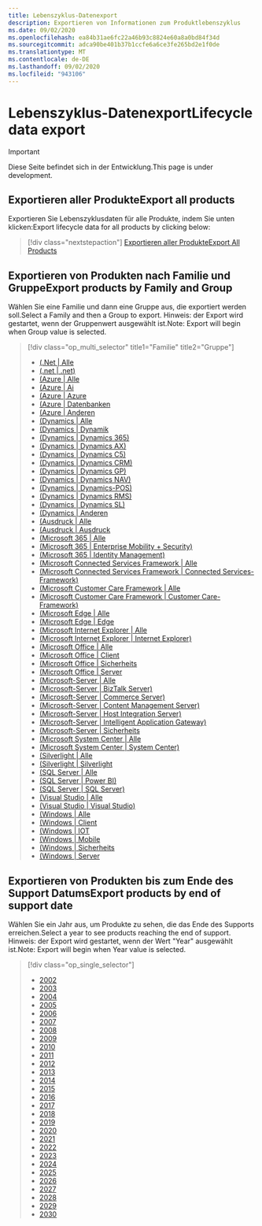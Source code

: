 ```yaml
---
title: Lebenszyklus-Datenexport
description: Exportieren von Informationen zum Produktlebenszyklus
ms.date: 09/02/2020
ms.openlocfilehash: ea84b31ae6fc22a46b93c8824e60a8a0bd84f34d
ms.sourcegitcommit: adca90be401b37b1ccfe6a6ce3fe265bd2e1f0de
ms.translationtype: MT
ms.contentlocale: de-DE
ms.lasthandoff: 09/02/2020
ms.locfileid: "943106"
---
```

# <a name="lifecycle-data-export"></a><span data-ttu-id="3849a-103">Lebenszyklus-Datenexport</span><span class="sxs-lookup"><span data-stu-id="3849a-103">Lifecycle data export</span></span>

> [!IMPORTANT]
> <span data-ttu-id="3849a-104">Diese Seite befindet sich in der Entwicklung.</span><span class="sxs-lookup"><span data-stu-id="3849a-104">This page is under development.</span></span>

## <a name="export-all-products"></a><span data-ttu-id="3849a-105">Exportieren aller Produkte</span><span class="sxs-lookup"><span data-stu-id="3849a-105">Export all products</span></span>
<span data-ttu-id="3849a-106">Exportieren Sie Lebenszyklusdaten für alle Produkte, indem Sie unten klicken:</span><span class="sxs-lookup"><span data-stu-id="3849a-106">Export lifecycle data for all products by clicking below:</span></span>

> [!div class="nextstepaction"]
> [<span data-ttu-id="3849a-107">Exportieren aller Produkte</span><span class="sxs-lookup"><span data-stu-id="3849a-107">Export All Products</span></span>](https://app-omaha-dev.azurewebsites.net/api/PublishedListings/Export)

## <a name="export-products-by-family-and-group"></a><span data-ttu-id="3849a-108">Exportieren von Produkten nach Familie und Gruppe</span><span class="sxs-lookup"><span data-stu-id="3849a-108">Export products by Family and Group</span></span>
<span data-ttu-id="3849a-109">Wählen Sie eine Familie und dann eine Gruppe aus, die exportiert werden soll.</span><span class="sxs-lookup"><span data-stu-id="3849a-109">Select a Family and then a Group to export.</span></span> <span data-ttu-id="3849a-110">Hinweis: der Export wird gestartet, wenn der Gruppenwert ausgewählt ist.</span><span class="sxs-lookup"><span data-stu-id="3849a-110">Note: Export will begin when Group value is selected.</span></span> 

> [!div class="op_multi_selector" title1="Familie" title2="Gruppe"]
> - [(.Net | Alle](https://app-omaha-dev.azurewebsites.net/api/PublishedListings/Export?$filter=parent%20ne%20null%20and%20parent/parent%20ne%20null%20and%20parent/parent/parent%20ne%20null%20and%20parent/parent/parent/name%20eq%20'.NET')
> - [(.net | .net)](https://app-omaha-dev.azurewebsites.net/api/PublishedListings/Export?$filter=parent%20ne%20null%20and%20parent/parent%20ne%20null%20and%20parent/parent/parent%20ne%20null%20and%20parent/parent/parent/name%20eq%20'.NET'%20and%20parent/parent/name%20eq%20'.NET')
> - [(Azure | Alle](https://app-omaha-dev.azurewebsites.net/api/PublishedListings/Export?$filter=parent%20ne%20null%20and%20parent/parent%20ne%20null%20and%20parent/parent/parent%20ne%20null%20and%20parent/parent/parent/name%20eq%20'Azure')
> - [(Azure | Ai](https://app-omaha-dev.azurewebsites.net/api/PublishedListings/Export?$filter=parent%20ne%20null%20and%20parent/parent%20ne%20null%20and%20parent/parent/parent%20ne%20null%20and%20parent/parent/parent/name%20eq%20'Azure'%20and%20parent/parent/name%20eq%20'AI')
> - [(Azure | Azure](https://app-omaha-dev.azurewebsites.net/api/PublishedListings/Export?$filter=parent%20ne%20null%20and%20parent/parent%20ne%20null%20and%20parent/parent/parent%20ne%20null%20and%20parent/parent/parent/name%20eq%20'Azure'%20and%20parent/parent/name%20eq%20'Azure')
> - [(Azure | Datenbanken](https://app-omaha-dev.azurewebsites.net/api/PublishedListings/Export?$filter=parent%20ne%20null%20and%20parent/parent%20ne%20null%20and%20parent/parent/parent%20ne%20null%20and%20parent/parent/parent/name%20eq%20'Azure'%20and%20parent/parent/name%20eq%20'Databases')
> - [(Azure | Anderen](https://app-omaha-dev.azurewebsites.net/api/PublishedListings/Export?$filter=parent%20ne%20null%20and%20parent/parent%20ne%20null%20and%20parent/parent/parent%20ne%20null%20and%20parent/parent/parent/name%20eq%20'Azure'%20and%20parent/parent/name%20eq%20'Other')
> - [(Dynamics | Alle](https://app-omaha-dev.azurewebsites.net/api/PublishedListings/Export?$filter=parent%20ne%20null%20and%20parent/parent%20ne%20null%20and%20parent/parent/parent%20ne%20null%20and%20parent/parent/parent/name%20eq%20'Dynamics')
> - [(Dynamics | Dynamik](https://app-omaha-dev.azurewebsites.net/api/PublishedListings/Export?$filter=parent%20ne%20null%20and%20parent/parent%20ne%20null%20and%20parent/parent/parent%20ne%20null%20and%20parent/parent/parent/name%20eq%20'Dynamics'%20and%20parent/parent/name%20eq%20'Dynamics')
> - [(Dynamics | Dynamics 365)](https://app-omaha-dev.azurewebsites.net/api/PublishedListings/Export?$filter=parent%20ne%20null%20and%20parent/parent%20ne%20null%20and%20parent/parent/parent%20ne%20null%20and%20parent/parent/parent/name%20eq%20'Dynamics'%20and%20parent/parent/name%20eq%20'Dynamics%20365')
> - [(Dynamics | Dynamics AX)](https://app-omaha-dev.azurewebsites.net/api/PublishedListings/Export?$filter=parent%20ne%20null%20and%20parent/parent%20ne%20null%20and%20parent/parent/parent%20ne%20null%20and%20parent/parent/parent/name%20eq%20'Dynamics'%20and%20parent/parent/name%20eq%20'Dynamics%20AX')
> - [(Dynamics | Dynamics C5)](https://app-omaha-dev.azurewebsites.net/api/PublishedListings/Export?$filter=parent%20ne%20null%20and%20parent/parent%20ne%20null%20and%20parent/parent/parent%20ne%20null%20and%20parent/parent/parent/name%20eq%20'Dynamics'%20and%20parent/parent/name%20eq%20'Dynamics%20C5')
> - [(Dynamics | Dynamics CRM)](https://app-omaha-dev.azurewebsites.net/api/PublishedListings/Export?$filter=parent%20ne%20null%20and%20parent/parent%20ne%20null%20and%20parent/parent/parent%20ne%20null%20and%20parent/parent/parent/name%20eq%20'Dynamics'%20and%20parent/parent/name%20eq%20'Dynamics%20CRM')
> - [(Dynamics | Dynamics GP)](https://app-omaha-dev.azurewebsites.net/api/PublishedListings/Export?$filter=parent%20ne%20null%20and%20parent/parent%20ne%20null%20and%20parent/parent/parent%20ne%20null%20and%20parent/parent/parent/name%20eq%20'Dynamics'%20and%20parent/parent/name%20eq%20'Dynamics%20GP')
> - [(Dynamics | Dynamics NAV)](https://app-omaha-dev.azurewebsites.net/api/PublishedListings/Export?$filter=parent%20ne%20null%20and%20parent/parent%20ne%20null%20and%20parent/parent/parent%20ne%20null%20and%20parent/parent/parent/name%20eq%20'Dynamics'%20and%20parent/parent/name%20eq%20'Dynamics%20NAV')
> - [(Dynamics | Dynamics-POS)](https://app-omaha-dev.azurewebsites.net/api/PublishedListings/Export?$filter=parent%20ne%20null%20and%20parent/parent%20ne%20null%20and%20parent/parent/parent%20ne%20null%20and%20parent/parent/parent/name%20eq%20'Dynamics'%20and%20parent/parent/name%20eq%20'Dynamics%20POS')
> - [(Dynamics | Dynamics RMS)](https://app-omaha-dev.azurewebsites.net/api/PublishedListings/Export?$filter=parent%20ne%20null%20and%20parent/parent%20ne%20null%20and%20parent/parent/parent%20ne%20null%20and%20parent/parent/parent/name%20eq%20'Dynamics'%20and%20parent/parent/name%20eq%20'Dynamics%20RMS')
> - [(Dynamics | Dynamics SL)](https://app-omaha-dev.azurewebsites.net/api/PublishedListings/Export?$filter=parent%20ne%20null%20and%20parent/parent%20ne%20null%20and%20parent/parent/parent%20ne%20null%20and%20parent/parent/parent/name%20eq%20'Dynamics'%20and%20parent/parent/name%20eq%20'Dynamics%20SL')
> - [(Dynamics | Anderen](https://app-omaha-dev.azurewebsites.net/api/PublishedListings/Export?$filter=parent%20ne%20null%20and%20parent/parent%20ne%20null%20and%20parent/parent/parent%20ne%20null%20and%20parent/parent/parent/name%20eq%20'Dynamics'%20and%20parent/parent/name%20eq%20'Other')
> - [(Ausdruck | Alle](https://app-omaha-dev.azurewebsites.net/api/PublishedListings/Export?$filter=parent%20ne%20null%20and%20parent/parent%20ne%20null%20and%20parent/parent/parent%20ne%20null%20and%20parent/parent/parent/name%20eq%20'Expression')
> - [(Ausdruck | Ausdruck](https://app-omaha-dev.azurewebsites.net/api/PublishedListings/Export?$filter=parent%20ne%20null%20and%20parent/parent%20ne%20null%20and%20parent/parent/parent%20ne%20null%20and%20parent/parent/parent/name%20eq%20'Expression'%20and%20parent/parent/name%20eq%20'Expression')
> - [(Microsoft 365 | Alle](https://app-omaha-dev.azurewebsites.net/api/PublishedListings/Export?$filter=parent%20ne%20null%20and%20parent/parent%20ne%20null%20and%20parent/parent/parent%20ne%20null%20and%20parent/parent/parent/name%20eq%20'Microsoft%20365')
> - [(Microsoft 365 | Enterprise Mobility + Security)](https://app-omaha-dev.azurewebsites.net/api/PublishedListings/Export?$filter=parent%20ne%20null%20and%20parent/parent%20ne%20null%20and%20parent/parent/parent%20ne%20null%20and%20parent/parent/parent/name%20eq%20'Microsoft%20365'%20and%20parent/parent/name%20eq%20'Enterprise%20Mobility%20%2B%20Security')
> - [(Microsoft 365 | Identity Management)](https://app-omaha-dev.azurewebsites.net/api/PublishedListings/Export?$filter=parent%20ne%20null%20and%20parent/parent%20ne%20null%20and%20parent/parent/parent%20ne%20null%20and%20parent/parent/parent/name%20eq%20'Microsoft%20365'%20and%20parent/parent/name%20eq%20'Identity%20Management')
> - [(Microsoft Connected Services Framework | Alle](https://app-omaha-dev.azurewebsites.net/api/PublishedListings/Export?$filter=parent%20ne%20null%20and%20parent/parent%20ne%20null%20and%20parent/parent/parent%20ne%20null%20and%20parent/parent/parent/name%20eq%20'Microsoft%20Connected%20Services%20Framework')
> - [(Microsoft Connected Services Framework | Connected Services-Framework)](https://app-omaha-dev.azurewebsites.net/api/PublishedListings/Export?$filter=parent%20ne%20null%20and%20parent/parent%20ne%20null%20and%20parent/parent/parent%20ne%20null%20and%20parent/parent/parent/name%20eq%20'Microsoft%20Connected%20Services%20Framework'%20and%20parent/parent/name%20eq%20'Connected%20Services%20Framework')
> - [(Microsoft Customer Care Framework | Alle](https://app-omaha-dev.azurewebsites.net/api/PublishedListings/Export?$filter=parent%20ne%20null%20and%20parent/parent%20ne%20null%20and%20parent/parent/parent%20ne%20null%20and%20parent/parent/parent/name%20eq%20'Microsoft%20Customer%20Care%20Framework')
> - [(Microsoft Customer Care Framework | Customer Care-Framework)](https://app-omaha-dev.azurewebsites.net/api/PublishedListings/Export?$filter=parent%20ne%20null%20and%20parent/parent%20ne%20null%20and%20parent/parent/parent%20ne%20null%20and%20parent/parent/parent/name%20eq%20'Microsoft%20Customer%20Care%20Framework'%20and%20parent/parent/name%20eq%20'Customer%20Care%20Framework')
> - [(Microsoft Edge | Alle](https://app-omaha-dev.azurewebsites.net/api/PublishedListings/Export?$filter=parent%20ne%20null%20and%20parent/parent%20ne%20null%20and%20parent/parent/parent%20ne%20null%20and%20parent/parent/parent/name%20eq%20'Microsoft%20Edge')
> - [(Microsoft Edge | Edge](https://app-omaha-dev.azurewebsites.net/api/PublishedListings/Export?$filter=parent%20ne%20null%20and%20parent/parent%20ne%20null%20and%20parent/parent/parent%20ne%20null%20and%20parent/parent/parent/name%20eq%20'Microsoft%20Edge'%20and%20parent/parent/name%20eq%20'Edge')
> - [(Microsoft Internet Explorer | Alle](https://app-omaha-dev.azurewebsites.net/api/PublishedListings/Export?$filter=parent%20ne%20null%20and%20parent/parent%20ne%20null%20and%20parent/parent/parent%20ne%20null%20and%20parent/parent/parent/name%20eq%20'Microsoft%20Internet%20Explorer')
> - [(Microsoft Internet Explorer | Internet Explorer)](https://app-omaha-dev.azurewebsites.net/api/PublishedListings/Export?$filter=parent%20ne%20null%20and%20parent/parent%20ne%20null%20and%20parent/parent/parent%20ne%20null%20and%20parent/parent/parent/name%20eq%20'Microsoft%20Internet%20Explorer'%20and%20parent/parent/name%20eq%20'Internet%20Explorer')
> - [(Microsoft Office | Alle](https://app-omaha-dev.azurewebsites.net/api/PublishedListings/Export?$filter=parent%20ne%20null%20and%20parent/parent%20ne%20null%20and%20parent/parent/parent%20ne%20null%20and%20parent/parent/parent/name%20eq%20'Microsoft%20Office')
> - [(Microsoft Office | Client](https://app-omaha-dev.azurewebsites.net/api/PublishedListings/Export?$filter=parent%20ne%20null%20and%20parent/parent%20ne%20null%20and%20parent/parent/parent%20ne%20null%20and%20parent/parent/parent/name%20eq%20'Microsoft%20Office'%20and%20parent/parent/name%20eq%20'Client')
> - [(Microsoft Office | Sicherheits](https://app-omaha-dev.azurewebsites.net/api/PublishedListings/Export?$filter=parent%20ne%20null%20and%20parent/parent%20ne%20null%20and%20parent/parent/parent%20ne%20null%20and%20parent/parent/parent/name%20eq%20'Microsoft%20Office'%20and%20parent/parent/name%20eq%20'Security')
> - [(Microsoft Office | Server](https://app-omaha-dev.azurewebsites.net/api/PublishedListings/Export?$filter=parent%20ne%20null%20and%20parent/parent%20ne%20null%20and%20parent/parent/parent%20ne%20null%20and%20parent/parent/parent/name%20eq%20'Microsoft%20Office'%20and%20parent/parent/name%20eq%20'Server')
> - [(Microsoft-Server | Alle](https://app-omaha-dev.azurewebsites.net/api/PublishedListings/Export?$filter=parent%20ne%20null%20and%20parent/parent%20ne%20null%20and%20parent/parent/parent%20ne%20null%20and%20parent/parent/parent/name%20eq%20'Microsoft%20Servers')
> - [(Microsoft-Server | BizTalk Server)](https://app-omaha-dev.azurewebsites.net/api/PublishedListings/Export?$filter=parent%20ne%20null%20and%20parent/parent%20ne%20null%20and%20parent/parent/parent%20ne%20null%20and%20parent/parent/parent/name%20eq%20'Microsoft%20Servers'%20and%20parent/parent/name%20eq%20'BizTalk%20Server')
> - [(Microsoft-Server | Commerce Server)](https://app-omaha-dev.azurewebsites.net/api/PublishedListings/Export?$filter=parent%20ne%20null%20and%20parent/parent%20ne%20null%20and%20parent/parent/parent%20ne%20null%20and%20parent/parent/parent/name%20eq%20'Microsoft%20Servers'%20and%20parent/parent/name%20eq%20'Commerce%20Server')
> - [(Microsoft-Server | Content Management Server)](https://app-omaha-dev.azurewebsites.net/api/PublishedListings/Export?$filter=parent%20ne%20null%20and%20parent/parent%20ne%20null%20and%20parent/parent/parent%20ne%20null%20and%20parent/parent/parent/name%20eq%20'Microsoft%20Servers'%20and%20parent/parent/name%20eq%20'Content%20Management%20Server')
> - [(Microsoft-Server | Host Integration Server)](https://app-omaha-dev.azurewebsites.net/api/PublishedListings/Export?$filter=parent%20ne%20null%20and%20parent/parent%20ne%20null%20and%20parent/parent/parent%20ne%20null%20and%20parent/parent/parent/name%20eq%20'Microsoft%20Servers'%20and%20parent/parent/name%20eq%20'Host%20Integration%20Server')
> - [(Microsoft-Server | Intelligent Application Gateway)](https://app-omaha-dev.azurewebsites.net/api/PublishedListings/Export?$filter=parent%20ne%20null%20and%20parent/parent%20ne%20null%20and%20parent/parent/parent%20ne%20null%20and%20parent/parent/parent/name%20eq%20'Microsoft%20Servers'%20and%20parent/parent/name%20eq%20'Intelligent%20Application%20Gateway')
> - [(Microsoft-Server | Sicherheits](https://app-omaha-dev.azurewebsites.net/api/PublishedListings/Export?$filter=parent%20ne%20null%20and%20parent/parent%20ne%20null%20and%20parent/parent/parent%20ne%20null%20and%20parent/parent/parent/name%20eq%20'Microsoft%20Servers'%20and%20parent/parent/name%20eq%20'Security')
> - [(Microsoft System Center | Alle](https://app-omaha-dev.azurewebsites.net/api/PublishedListings/Export?$filter=parent%20ne%20null%20and%20parent/parent%20ne%20null%20and%20parent/parent/parent%20ne%20null%20and%20parent/parent/parent/name%20eq%20'Microsoft%20System%20Center')
> - [(Microsoft System Center | System Center)](https://app-omaha-dev.azurewebsites.net/api/PublishedListings/Export?$filter=parent%20ne%20null%20and%20parent/parent%20ne%20null%20and%20parent/parent/parent%20ne%20null%20and%20parent/parent/parent/name%20eq%20'Microsoft%20System%20Center'%20and%20parent/parent/name%20eq%20'System%20Center')
> - [(Silverlight | Alle](https://app-omaha-dev.azurewebsites.net/api/PublishedListings/Export?$filter=parent%20ne%20null%20and%20parent/parent%20ne%20null%20and%20parent/parent/parent%20ne%20null%20and%20parent/parent/parent/name%20eq%20'Silverlight')
> - [(Silverlight | Silverlight](https://app-omaha-dev.azurewebsites.net/api/PublishedListings/Export?$filter=parent%20ne%20null%20and%20parent/parent%20ne%20null%20and%20parent/parent/parent%20ne%20null%20and%20parent/parent/parent/name%20eq%20'Silverlight'%20and%20parent/parent/name%20eq%20'Silverlight')
> - [(SQL Server | Alle](https://app-omaha-dev.azurewebsites.net/api/PublishedListings/Export?$filter=parent%20ne%20null%20and%20parent/parent%20ne%20null%20and%20parent/parent/parent%20ne%20null%20and%20parent/parent/parent/name%20eq%20'SQL%20Server')
> - [(SQL Server | Power BI)](https://app-omaha-dev.azurewebsites.net/api/PublishedListings/Export?$filter=parent%20ne%20null%20and%20parent/parent%20ne%20null%20and%20parent/parent/parent%20ne%20null%20and%20parent/parent/parent/name%20eq%20'SQL%20Server'%20and%20parent/parent/name%20eq%20'Power%20BI')
> - [(SQL Server | SQL Server)](https://app-omaha-dev.azurewebsites.net/api/PublishedListings/Export?$filter=parent%20ne%20null%20and%20parent/parent%20ne%20null%20and%20parent/parent/parent%20ne%20null%20and%20parent/parent/parent/name%20eq%20'SQL%20Server'%20and%20parent/parent/name%20eq%20'SQL%20Server')
> - [(Visual Studio | Alle](https://app-omaha-dev.azurewebsites.net/api/PublishedListings/Export?$filter=parent%20ne%20null%20and%20parent/parent%20ne%20null%20and%20parent/parent/parent%20ne%20null%20and%20parent/parent/parent/name%20eq%20'Visual%20Studio')
> - [(Visual Studio | Visual Studio)](https://app-omaha-dev.azurewebsites.net/api/PublishedListings/Export?$filter=parent%20ne%20null%20and%20parent/parent%20ne%20null%20and%20parent/parent/parent%20ne%20null%20and%20parent/parent/parent/name%20eq%20'Visual%20Studio'%20and%20parent/parent/name%20eq%20'Visual%20Studio')
> - [(Windows | Alle](https://app-omaha-dev.azurewebsites.net/api/PublishedListings/Export?$filter=parent%20ne%20null%20and%20parent/parent%20ne%20null%20and%20parent/parent/parent%20ne%20null%20and%20parent/parent/parent/name%20eq%20'Windows')
> - [(Windows | Client](https://app-omaha-dev.azurewebsites.net/api/PublishedListings/Export?$filter=parent%20ne%20null%20and%20parent/parent%20ne%20null%20and%20parent/parent/parent%20ne%20null%20and%20parent/parent/parent/name%20eq%20'Windows'%20and%20parent/parent/name%20eq%20'Client')
> - [(Windows | IOT](https://app-omaha-dev.azurewebsites.net/api/PublishedListings/Export?$filter=parent%20ne%20null%20and%20parent/parent%20ne%20null%20and%20parent/parent/parent%20ne%20null%20and%20parent/parent/parent/name%20eq%20'Windows'%20and%20parent/parent/name%20eq%20'IoT')
> - [(Windows | Mobile](https://app-omaha-dev.azurewebsites.net/api/PublishedListings/Export?$filter=parent%20ne%20null%20and%20parent/parent%20ne%20null%20and%20parent/parent/parent%20ne%20null%20and%20parent/parent/parent/name%20eq%20'Windows'%20and%20parent/parent/name%20eq%20'Mobile')
> - [(Windows | Sicherheits](https://app-omaha-dev.azurewebsites.net/api/PublishedListings/Export?$filter=parent%20ne%20null%20and%20parent/parent%20ne%20null%20and%20parent/parent/parent%20ne%20null%20and%20parent/parent/parent/name%20eq%20'Windows'%20and%20parent/parent/name%20eq%20'Security')
> - [(Windows | Server](https://app-omaha-dev.azurewebsites.net/api/PublishedListings/Export?$filter=parent%20ne%20null%20and%20parent/parent%20ne%20null%20and%20parent/parent/parent%20ne%20null%20and%20parent/parent/parent/name%20eq%20'Windows'%20and%20parent/parent/name%20eq%20'Server')

## <a name="export-products-by-end-of-support-date"></a><span data-ttu-id="3849a-171">Exportieren von Produkten bis zum Ende des Support Datums</span><span class="sxs-lookup"><span data-stu-id="3849a-171">Export products by end of support date</span></span>
<span data-ttu-id="3849a-172">Wählen Sie ein Jahr aus, um Produkte zu sehen, die das Ende des Supports erreichen.</span><span class="sxs-lookup"><span data-stu-id="3849a-172">Select a year to see products reaching the end of support.</span></span> <span data-ttu-id="3849a-173">Hinweis: der Export wird gestartet, wenn der Wert "Year" ausgewählt ist.</span><span class="sxs-lookup"><span data-stu-id="3849a-173">Note: Export will begin when Year value is selected.</span></span>

> [!div class="op_single_selector"]
> - [2002](https://app-omaha-dev.azurewebsites.net/api/PublishedListings/Export(endOfSupportYear=2002))
> - [2003](https://app-omaha-dev.azurewebsites.net/api/PublishedListings/Export(endOfSupportYear=2003))
> - [2004](https://app-omaha-dev.azurewebsites.net/api/PublishedListings/Export(endOfSupportYear=2004))
> - [2005](https://app-omaha-dev.azurewebsites.net/api/PublishedListings/Export(endOfSupportYear=2005))
> - [2006](https://app-omaha-dev.azurewebsites.net/api/PublishedListings/Export(endOfSupportYear=2006))
> - [2007](https://app-omaha-dev.azurewebsites.net/api/PublishedListings/Export(endOfSupportYear=2007))
> - [2008](https://app-omaha-dev.azurewebsites.net/api/PublishedListings/Export(endOfSupportYear=2008))
> - [2009](https://app-omaha-dev.azurewebsites.net/api/PublishedListings/Export(endOfSupportYear=2009))
> - [2010](https://app-omaha-dev.azurewebsites.net/api/PublishedListings/Export(endOfSupportYear=2010))
> - [2011](https://app-omaha-dev.azurewebsites.net/api/PublishedListings/Export(endOfSupportYear=2011))
> - [2012](https://app-omaha-dev.azurewebsites.net/api/PublishedListings/Export(endOfSupportYear=2012))
> - [2013](https://app-omaha-dev.azurewebsites.net/api/PublishedListings/Export(endOfSupportYear=2013))
> - [2014](https://app-omaha-dev.azurewebsites.net/api/PublishedListings/Export(endOfSupportYear=2014))
> - [2015](https://app-omaha-dev.azurewebsites.net/api/PublishedListings/Export(endOfSupportYear=2015))
> - [2016](https://app-omaha-dev.azurewebsites.net/api/PublishedListings/Export(endOfSupportYear=2016))
> - [2017](https://app-omaha-dev.azurewebsites.net/api/PublishedListings/Export(endOfSupportYear=2017))
> - [2018](https://app-omaha-dev.azurewebsites.net/api/PublishedListings/Export(endOfSupportYear=2018))
> - [2019](https://app-omaha-dev.azurewebsites.net/api/PublishedListings/Export(endOfSupportYear=2019))
> - [2020](https://app-omaha-dev.azurewebsites.net/api/PublishedListings/Export(endOfSupportYear=2020))
> - [2021](https://app-omaha-dev.azurewebsites.net/api/PublishedListings/Export(endOfSupportYear=2021))
> - [2022](https://app-omaha-dev.azurewebsites.net/api/PublishedListings/Export(endOfSupportYear=2022))
> - [2023](https://app-omaha-dev.azurewebsites.net/api/PublishedListings/Export(endOfSupportYear=2023))
> - [2024](https://app-omaha-dev.azurewebsites.net/api/PublishedListings/Export(endOfSupportYear=2024))
> - [2025](https://app-omaha-dev.azurewebsites.net/api/PublishedListings/Export(endOfSupportYear=2025))
> - [2026](https://app-omaha-dev.azurewebsites.net/api/PublishedListings/Export(endOfSupportYear=2026))
> - [2027](https://app-omaha-dev.azurewebsites.net/api/PublishedListings/Export(endOfSupportYear=2027))
> - [2028](https://app-omaha-dev.azurewebsites.net/api/PublishedListings/Export(endOfSupportYear=2028))
> - [2029](https://app-omaha-dev.azurewebsites.net/api/PublishedListings/Export(endOfSupportYear=2029))
> - [2030](https://app-omaha-dev.azurewebsites.net/api/PublishedListings/Export(endOfSupportYear=2030))
